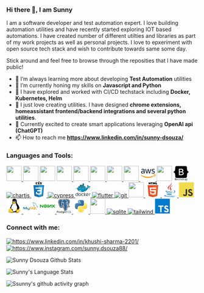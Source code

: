 ### Hi there 👋, I am Sunny

I am a software developer and test automation expert. I love building automation utilities and have recently started exploring IOT based automations. I have created number of different utilties and libraries as part of my work projects as well as personal projects. I love to epxeriment with open source tech stack and wish to contribute towards same some day.

Stick around and feel free to browse through the reposities that I have made public!
- 🌱 I’m always learning more about developing **Test Automation** utilities
- 🌱 I’m currently honing my skills on **Javascript and Python**
- 🌱 I have explored and worked with CI/CD techstack including **Docker, Kubernetes, Helm**
- 🔭 I just love creating utilities. I have designed **chrome extensions, homeassistant frontend/backend integrations and several python utilities**.
- 🔭 Currently excited to create smart applications leveraging **OpenAI api (ChatGPT)**
- 📫 How to reach me **https://www.linkedin.com/in/sunny-dsouza/**

<h3 align="left">Languages and Tools:</h3>
<p align="left"> 
          <a href="https://arduino.cc" target="_blank" rel="noreferrer">  <img src="https://cdn.jsdelivr.net/gh/devicons/devicon/icons/arduino/arduino-original-wordmark.svg"  width="40" height="40" /> </a> <a href="https://aws.amazon.com" target="_blank" rel="noreferrer">
            <img src="https://cdn.jsdelivr.net/gh/devicons/devicon/icons/cucumber/cucumber-plain-wordmark.svg" width="40" height="40"/> </a>
<a href="https://aws.amazon.com" target="_blank" rel="noreferrer"> <img src="https://cdn.jsdelivr.net/gh/devicons/devicon/icons/digitalocean/digitalocean-original-wordmark.svg" width="40" height="40" /></a> <a href="https://grafanna.com" target="_blank" rel="noreferrer">
            <img src="https://cdn.jsdelivr.net/gh/devicons/devicon/icons/grafana/grafana-original-wordmark.svg" width="40" height="40" /> </a>
  <a href="https://nodejs.org" target="_blank" rel="noreferrer">
            <img src="https://cdn.jsdelivr.net/gh/devicons/devicon/icons/nodejs/nodejs-original-wordmark.svg" width="40" height="40" /> </a>
  <a href="https://aws.amazon.com" target="_blank" rel="noreferrer">
            <img src="https://cdn.jsdelivr.net/gh/devicons/devicon/icons/oracle/oracle-original.svg" width="40" height="40" /> </a>
   <a href="https://raspberrypi.org" target="_blank" rel="noreferrer">         
            <img src="https://cdn.jsdelivr.net/gh/devicons/devicon/icons/raspberrypi/raspberrypi-original-wordmark.svg" width="40" height="40" /> </a>
    <a href="https://argo-cd.readthedocs.io/en/stable/" target="_blank" rel="noreferrer"> 
            <img src="https://cdn.jsdelivr.net/gh/devicons/devicon/icons/argocd/argocd-original-wordmark.svg" width="40" height="40" /> </a>
          <a href="https://aws.amazon.com" target="_blank" rel="noreferrer"> <img src="https://raw.githubusercontent.com/devicons/devicon/master/icons/amazonwebservices/amazonwebservices-original-wordmark.svg" alt="aws" width="40" height="40"/> </a> 
  <a href="https://kubernetes.io" target="_blank" rel="noreferrer"> <img src="https://cdn.jsdelivr.net/gh/devicons/devicon/icons/kubernetes/kubernetes-plain-wordmark.svg" width="40" height="40"/></a> <a href="https://getbootstrap.com" target="_blank" rel="noreferrer"> <img src="https://raw.githubusercontent.com/devicons/devicon/master/icons/bootstrap/bootstrap-plain-wordmark.svg" alt="bootstrap" width="40" height="40"/> </a> <a href="https://www.chartjs.org" target="_blank" rel="noreferrer"> <img src="https://www.chartjs.org/media/logo-title.svg" alt="chartjs" width="40" height="40"/> </a> <a href="https://www.w3schools.com/css/" target="_blank" rel="noreferrer"> <img src="https://raw.githubusercontent.com/devicons/devicon/master/icons/css3/css3-original-wordmark.svg" alt="css3" width="40" height="40"/> </a> <a href="https://www.cypress.io" target="_blank" rel="noreferrer"> <img src="https://raw.githubusercontent.com/simple-icons/simple-icons/6e46ec1fc23b60c8fd0d2f2ff46db82e16dbd75f/icons/cypress.svg" alt="cypress" width="40" height="40"/> </a>  <a href="https://www.docker.com/" target="_blank" rel="noreferrer"> <img src="https://raw.githubusercontent.com/devicons/devicon/master/icons/docker/docker-original-wordmark.svg" alt="docker" width="40" height="40"/> </a>   <a href="https://flutter.dev" target="_blank" rel="noreferrer"> <img src="https://www.vectorlogo.zone/logos/flutterio/flutterio-icon.svg" alt="flutter" width="40" height="40"/> </a> <a href="https://git-scm.com/" target="_blank" rel="noreferrer"> <img src="https://www.vectorlogo.zone/logos/git-scm/git-scm-icon.svg" alt="git" width="40" height="40"/> </a>  <a href="https://www.selenium.dev/" target="_blank" rel="noreferrer"> <img src="https://cdn.jsdelivr.net/gh/devicons/devicon/icons/selenium/selenium-original.svg" width="40" height="40" />  </a> <a href="https://www.w3.org/html/" target="_blank" rel="noreferrer"> <img src="https://raw.githubusercontent.com/devicons/devicon/master/icons/html5/html5-original-wordmark.svg" alt="html5" width="40" height="40"/> </a> <a href="https://www.java.com" target="_blank" rel="noreferrer"> <img src="https://raw.githubusercontent.com/devicons/devicon/master/icons/java/java-original.svg" alt="java" width="40" height="40"/> </a> <a href="https://developer.mozilla.org/en-US/docs/Web/JavaScript" target="_blank" rel="noreferrer"> <img src="https://raw.githubusercontent.com/devicons/devicon/master/icons/javascript/javascript-original.svg" alt="javascript" width="40" height="40"/> </a> <a href="https://www.linux.org/" target="_blank" rel="noreferrer"> <img src="https://raw.githubusercontent.com/devicons/devicon/master/icons/linux/linux-original.svg" alt="linux" width="40" height="40"/> </a>   <a href="https://www.mysql.com/" target="_blank" rel="noreferrer"> <img src="https://raw.githubusercontent.com/devicons/devicon/master/icons/mysql/mysql-original-wordmark.svg" alt="mysql" width="40" height="40"/> </a>  <a href="https://www.nginx.com" target="_blank" rel="noreferrer"> <img src="https://raw.githubusercontent.com/devicons/devicon/master/icons/nginx/nginx-original.svg" alt="nginx" width="40" height="40"/> </a> <a href="https://www.postgresql.org" target="_blank" rel="noreferrer"> <img src="https://raw.githubusercontent.com/devicons/devicon/master/icons/postgresql/postgresql-original-wordmark.svg" alt="postgresql" width="40" height="40"/> </a>  <a href="https://www.python.org" target="_blank" rel="noreferrer"> <img src="https://raw.githubusercontent.com/devicons/devicon/master/icons/python/python-original.svg" alt="python" width="40" height="40"/> </a> 
   <a href="https://www.sqlite.org/" target="_blank" rel="noreferrer">          <img src="https://cdn.jsdelivr.net/gh/devicons/devicon/icons/sqlalchemy/sqlalchemy-original-wordmark.svg" width="40" height="40" /> </a>
 <a href="https://www.sqlite.org/" target="_blank" rel="noreferrer"> <img src="https://www.vectorlogo.zone/logos/sqlite/sqlite-icon.svg" alt="sqlite" width="40" height="40"/> </a> <a href="https://tailwindcss.com/" target="_blank" rel="noreferrer"> <img src="https://www.vectorlogo.zone/logos/tailwindcss/tailwindcss-icon.svg" alt="tailwind" width="40" height="40"/> </a> <a href="https://www.typescriptlang.org/" target="_blank" rel="noreferrer"> <img src="https://raw.githubusercontent.com/devicons/devicon/master/icons/typescript/typescript-original.svg" alt="typescript" width="40" height="40"/> </a> </p>

<h3 align="left">Connect with me:</h3>
<p align="left">
<a href="https://www.linkedin.com/in/sunny-dsouza/" target="blank"><img align="center" src="https://cdn.jsdelivr.net/npm/simple-icons@3.0.1/icons/linkedin.svg" alt="https://www.linkedin.com/in/khushi-sharma-2201/" height="30" width="40" /></a>
<a href="https://instagram.com/https://www.instagram.com/sunny.dsouza88/" target="blank"><img align="center" src="https://cdn.jsdelivr.net/npm/simple-icons@3.0.1/icons/instagram.svg" alt="https://www.instagram.com/sunny.dsouza88/" height="30" width="40" /></a>
</p>

![Sunny Dsouza Github Stats](https://github-readme-stats.vercel.app/api?username=sunnydsouza&show_icons=true&include_all_commits=true&theme=radical)

![Sunny's Language Stats](https://github-readme-stats.vercel.app/api/top-langs/?username=sunnydsouza&layout=compact&theme=radical)

![Ssunny's github activity graph](https://activity-graph.herokuapp.com/graph?username=sunnydsouza&theme=dracula)
<!--
**sunnydsouza/sunnydsouza** is a ✨ _special_ ✨ repository because its `README.md` (this file) appears on your GitHub profile.

Here are some ideas to get you started:

- 🔭 I’m currently working on ...
- 🌱 I’m currently learning ...
- 👯 I’m looking to collaborate on ...
- 🤔 I’m looking for help with ...
- 💬 Ask me about ...
- 📫 How to reach me: ...
- 😄 Pronouns: ...
- ⚡ Fun fact: ...
-->

